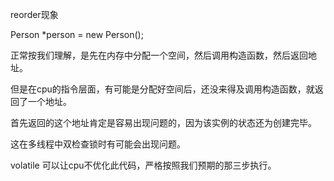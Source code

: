 reorder现象



Person *person = new Person();



正常按我们理解，是先在内存中分配一个空间，然后调用构造函数，然后返回地址。



但是在cpu的指令层面，有可能是分配好空间后，还没来得及调用构造函数，就返回了一个地址。



首先返回的这个地址肯定是容易出现问题的，因为该实例的状态还为创建完毕。



这在多线程中双检查锁时有可能会出现问题。



volatile  可以让cpu不优化此代码，严格按照我们预期的那三步执行。